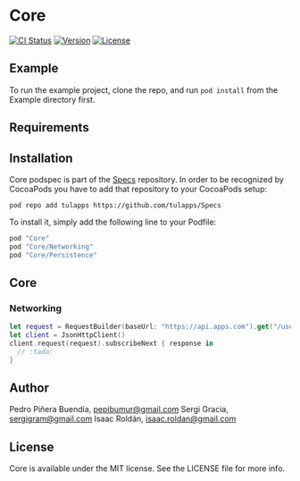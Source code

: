 # Core

[![CI Status](http://img.shields.io/travis/tulapps/Core.svg?style=flat)](https://travis-ci.org/tulapps/Core)
[![Version](https://img.shields.io/cocoapods/v/Core.svg?style=flat)](http://cocoapods.org/pods/Core)
[![License](https://img.shields.io/cocoapods/l/Core.svg?style=flat)](http://cocoapods.org/pods/Core)

## Example

To run the example project, clone the repo, and run `pod install` from the Example directory first.

## Requirements

## Installation

Core podspec is part of the [Specs]() repository. In order to be recognized by CocoaPods you have to add that repository to your CocoaPods setup:

```
pod repo add tulapps https://github.com/tulapps/Specs
```

To install it, simply add the following line to your Podfile:

```ruby
pod "Core"
pod "Core/Networking"
pod "Core/Persistence"
```

## Core

### Networking

```swift
let request = RequestBuilder(baseUrl: "https://api.apps.com").get("/users").withParameters(["param": "value"]).build()
let client = JsonHttpClient()
client.request(request).subscribeNext { response in
  // :tada:
}
```

## Author

Pedro Piñera Buendía, pepibumur@gmail.com
Sergi Gracia, sergigram@gmail.com
Isaac Roldán, isaac.roldan@gmail.com

## License

Core is available under the MIT license. See the LICENSE file for more info.
